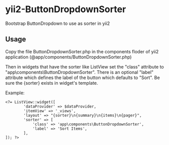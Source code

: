 # yii2-ButtonDropdownSorter
Bootstrap ButtonDropdown to use as sorter in yii2

Usage
----

Copy the file ButtonDropdownSorter.php in the components floder of yii2 application (@app/components/ButtonDropdownSorter.php)

Then in widgets that have the sorter like ListView set the "class" attribute to "app\components\ButtonDropdownSorter".
There is an optional "label" attribute which defines the label of the button which defaults to "Sort".
Be sure the {sorter} exists in widget's template.


Example:
```
<?= ListView::widget([
		'dataProvider' => $dataProvider,
		'itemView' => '_views',
		'layout' => "{sorter}\n{summary}\n{items}\n{pager}",
		'sorter' => [
			'class' => 'app\components\ButtonDropdownSorter',
			'label' => 'Sort Items',
		],
]); ?>
```
